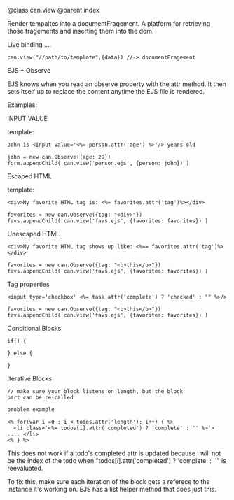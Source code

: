 @class can.view
@parent index



Render tempaltes into a documentFragement.  A platform for retrieving those fragements
and inserting them into the dom.

Live binding ....

    can.view("//path/to/template",{data}) //-> documentFragement
    
EJS + Observe

EJS knows when you read an observe property with the attr method.  It then sets
itself up to replace the content anytime the EJS file is rendered.

Examples:

INPUT VALUE

template:

    John is <input value='<%= person.attr('age') %>'/> years old
    
    john = new can.Observe({age: 29})
    form.appendChild( can.view('person.ejs', {person: john}) )

Escaped HTML

template:

	<div>My favorite HTML tag is: <%= favorites.attr('tag')%></div>
    
    favorites = new can.Observe({tag: "<div>"})
    favs.appendChild( can.view('favs.ejs', {favorites: favorites}) )

Unescaped HTML

	<div>My favorite HTML tag shows up like: <%== favorites.attr('tag')%></div>
    
    favorites = new can.Observe({tag: "<b>this</b>"})
    favs.appendChild( can.view('favs.ejs', {favorites: favorites}) )

Tag properties

	<input type='checkbox' <%= task.attr('complete') ? 'checked' : "" %>/>
    
    favorites = new can.Observe({tag: "<b>this</b>"})
    favs.appendChild( can.view('favs.ejs', {favorites: favorites}) )

Conditional Blocks

	if() {
	
	} else {
	
	}


Iterative Blocks

	// make sure your block listens on length, but the block 
	part can be re-called

	problem example
	
	<% for(var i =0 ; i < todos.attr('length'); i++) { %>
	  <li class='<%= todos[i].attr('completed') ? 'complete' : '' %>'> .... </li>
	<% } %>
	
This does not work if a todo's completed attr is updated because i will not be the index
of the todo when "todos[i].attr('completed') ? 'complete' : ''" is reevaluated.

To fix this, make sure each iteration of the block gets a referece to the instance it's working on.
EJS has a list helper method that does just this.

